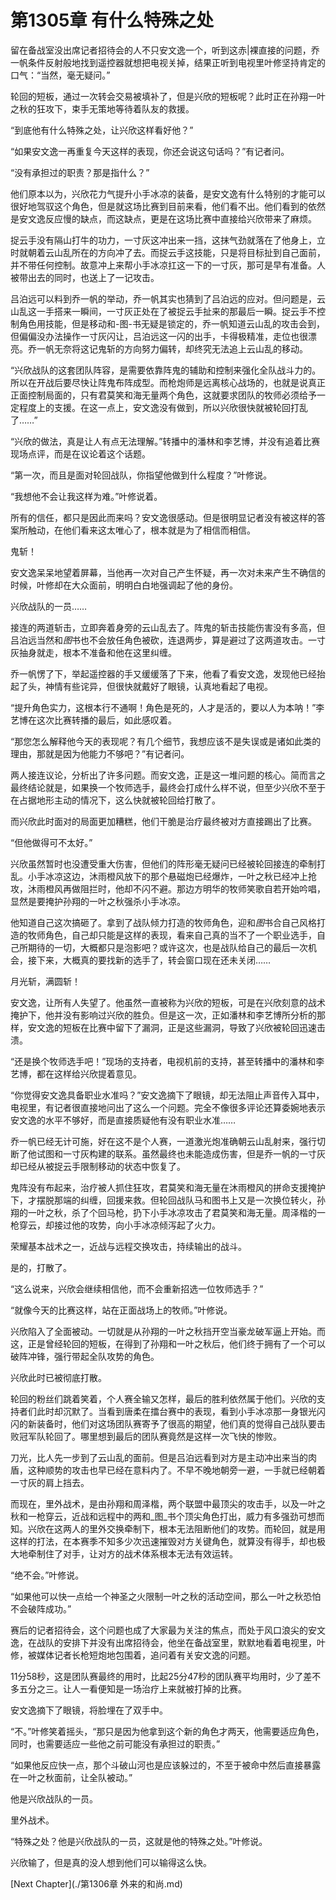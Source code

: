 # 第1305章 有什么特殊之处

留在备战室没出席记者招待会的人不只安文逸一个，听到这赤|裸直接的问题，乔一帆条件反射般地找到遥控器就想把电视关掉，结果正听到电视里叶修坚持肯定的口气：“当然，毫无疑问。”

轮回的短板，通过一次转会交易被填补了，但是兴欣的短板呢？此时正在孙翔一叶之秋的狂攻下，束手无策地等待着队友的救援。

“到底他有什么特殊之处，让兴欣这样看好他？”

“如果安文逸一再重复今天这样的表现，你还会说这句话吗？”有记者问。

“没有承担过的职责？那是指什么？”

他们原本以为，兴欣花力气提升小手冰凉的装备，是安文逸有什么特别的才能可以很好地驾驭这个角色，但是就这场比赛到目前来看，他们看不出。他们看到的依然是安文逸反应慢的缺点，而这缺点，更是在这场比赛中直接给兴欣带来了麻烦。

捉云手没有隔山打牛的功力，一寸灰这冲出来一挡，这抹气劲就落在了他身上，立时就朝着云山乱所在的方向冲了去。而捉云手这技能，只是将目标扯到自己面前，并不带任何控制。故意冲上来帮小手冰凉扛这一下的一寸灰，那可是早有准备。人被带出去的同时，也送上了一记攻击。

吕泊远可以料到乔一帆的举动，乔一帆其实也猜到了吕泊远的应对。但问题是，云山乱这一手搭来一瞬间，一寸灰正处在了被捉云手扯来的那最后一瞬。捉云手不控制角色用技能，但是移动和-图-书无疑是锁定的，乔一帆知道云山乱的攻击会到，但偏偏没办法操作一寸灰闪让，吕泊远这一闪的出手，卡得极精准，走位也很漂亮。乔一帆无奈将这记鬼斩的方向努力偏转，却终究无法追上云山乱的移动。

“兴欣战队的这套团队阵容，是需要依靠阵鬼的辅助和控制来强化全队战斗力的。所以在开战后要尽快让阵鬼布阵成型。而枪炮师是远离核心战场的，也就是说真正正面控制局面的，只有君莫笑和海无量两个角色，这就要求团队的牧师必须给予一定程度上的支援。在这一点上，安文逸没有做到，所以兴欣很快就被轮回打乱了……”

“兴欣的做法，真是让人有点无法理解。”转播中的潘林和李艺博，并没有追着比赛现场点评，而是在议论着这个话题。

“第一次，而且是面对轮回战队，你指望他做到什么程度？”叶修说。

“我想他不会让我这样为难。”叶修说着。

所有的信任，都只是因此而来吗？安文逸很感动。但是很明显记者没有被这样的答案所触动，在他们看来这太唯心了，根本就是为了相信而相信。

鬼斩！

安文逸呆呆地望着屏幕，当他再一次对自己产生怀疑，再一次对未来产生不确信的时候，叶修却在大众面前，明明白白地强调起了他的身份。

兴欣战队的一员……

接连的两道斩击，立即奔着身旁的云山乱去了。阵鬼的斩击技能伤害没有多高，但吕泊远当然和*图*书也不会放任角色被砍，连退两步，算是避过了这两道攻击。一寸灰抽身就走，根本不准备和他在这里纠缠。

乔一帆愣了下，举起遥控器的手又缓缓落了下来，他看了看安文逸，发现他已经抬起了头，神情有些诧异，但很快就戴好了眼镜，认真地看起了电视。

“提升角色实力，这根本行不通啊！角色是死的，人才是活的，要以人为本呐！”李艺博在这次比赛转播的最后，如此感叹着。

“那您怎么解释他今天的表现呢？有几个细节，我想应该不是失误或是诸如此类的理由，那就是因为他能力不够吧？”有记者问。

两人接连议论，分析出了许多问题。而安文逸，正是这一堆问题的核心。简而言之最终结论就是，如果换一个牧师选手，最终会打成什么样不说，但至少兴欣不至于在占据地形主动的情况下，这么快就被轮回给打散了。

而兴欣此时面对的局面更加糟糕，他们干脆是治疗最终被对方直接踢出了比赛。

“但他做得可不太好。”

兴欣虽然暂时也没遭受重大伤害，但他们的阵形毫无疑问已经被轮回接连的牵制打乱。小手冰凉这边，沐雨橙风放下的那个悬磁炮已经爆炸，一叶之秋已经冲上抢攻，沐雨橙风再做阻拦时，他却不闪不避。那边方明华的牧师笑歌自若开始吟唱，显然是要掩护孙翔的一叶之秋强杀小手冰凉。

他知道自己这次搞砸了。拿到了战队倾力打造的牧师角色，迎和*图*书合自己风格打造的牧师角色，自己却只能是这样的表现，看来自己真的当不了一个职业选手，自己所期待的一切，大概都只是泡影吧？或许这次，也是战队给自己的最后一次机会，接下来，大概真的要找新的选手了，转会窗口现在还未关闭……

月光斩，满圆斩！

安文逸，让所有人失望了。他虽然一直被称为兴欣的短板，可是在兴欣刻意的战术掩护下，他并没有影响过兴欣的胜负。但是这一次，正如潘林和李艺博所分析的那样，安文逸的短板在比赛中留下了漏洞，正是这些漏洞，导致了兴欣被轮回迅速击溃。

“还是换个牧师选手吧！”现场的支持者，电视机前的支持，甚至转播中的潘林和李艺博，都在这样给兴欣提着意见。

“你觉得安文逸具备职业水准吗？”安文逸摘下了眼镜，却无法阻止声音传入耳中，电视里，有记者很直接地问出了这么一个问题。完全不像很多评论还算委婉地表示安文逸的水平不够好，而是直接质疑他有没有职业水准……

乔一帆已经无计可施，好在这不是个人赛，一道激光炮准确朝云山乱射来，强行切断了他试图和一寸灰构建的联系。虽然最终也未能造成伤害，但是乔一帆的一寸灰却已经从被捉云手限制移动的状态中恢复了。

鬼阵没有布起来，治疗被人抓住狂攻，君莫笑和海无量在沐雨橙风的拼命支援掩护下，才摆脱那端的纠缠，回援来救。但轮回战队马和图书上又是一次换位转火，孙翔的一叶之秋，杀了个回马枪，扔下小手冰凉攻击了君莫笑和海无量。周泽楷的一枪穿云，却接过他的攻势，向小手冰凉倾泻起了火力。

荣耀基本战术之一，近战与远程交换攻击，持续输出的战斗。

是的，打散了。

“这么说来，兴欣会继续相信他，而不会重新招选一位牧师选手？”

“就像今天的比赛这样，站在正面战场上的牧师。”叶修说。

兴欣陷入了全面被动。一切就是从孙翔的一叶之秋挡开空当豪龙破军逼上开始。而这，正是曾经轮回的短板，在得到了孙翔和一叶之秋后，他们终于拥有了一个可以破阵冲锋，强行带起全队攻势的角色。

兴欣此时已被彻底打散。

轮回的粉丝们跳着笑着，个人赛全输又怎样，最后的胜利依然属于他们。兴欣的支持者们此时却沉默了。当看到唐柔在擂台赛中的表现，看到小手冰凉那一身银光闪闪的新装备时，他们对这场团队赛寄予了很高的期望，他们真的觉得自己战队要击败冠军队轮回了。哪里想到最后的团队赛竟然是这样一次飞快的惨败。

刀光，比人先一步到了云山乱的面前。但是吕泊远看到对方是主动冲出来当的肉盾，这种顺势的攻击也早已经在意料内了。不早不晚地朝旁一避，一手就已经朝着一寸灰的肩上挡去。

而现在，里外战术，是由孙翔和周泽楷，两个联盟中最顶尖的攻击手，以及一叶之秋和一枪穿云，近战和远程中的两和_图_书个顶尖角色打出，威力有多强劲可想而知。兴欣在这两人的里外交换牵制下，根本无法阻断他们的攻势。而轮回，就是用这样的打法，在本赛季不知多少次迅速摧毁对方关键角色，就算没有得手，却也极大地牵制住了对手，让对方的战术体系根本无法有效运转。

“绝不会。”叶修说。

“如果他可以快一点给一个神圣之火限制一叶之秋的活动空间，那么一叶之秋恐怕不会破阵成功。”

赛后的记者招待会，这个问题也成了大家最为关注的焦点，而处于风口浪尖的安文逸，在战队的安排下并没有出席招待会，他坐在备战室里，默默地看着电视里，叶修，被媒体记者长枪短炮地包围着，追问着有关安文逸的问题。

11分58秒，这是团队赛最终的用时，比起25分47秒的团队赛平均用时，少了差不多五分之三。让人一看便知是一场治疗上来就被打掉的比赛。

安文逸摘下了眼镜，将脸埋在了双手中。

“不。”叶修笑着摇头，“那只是因为他拿到这个新的角色才两天，他需要适应角色，同时，也需要适应一些他之前可能没有承担过的职责。”

“如果他反应快一点，那个斗破山河也是应该躲过的，不至于被命中然后直接暴露在一叶之秋面前，让全队被动。”

他是兴欣战队的一员。

里外战术。

“特殊之处？他是兴欣战队的一员，这就是他的特殊之处。”叶修说。

兴欣输了，但是真的没人想到他们可以输得这么快。



[Next Chapter](./第1306章 外来的和尚.md)